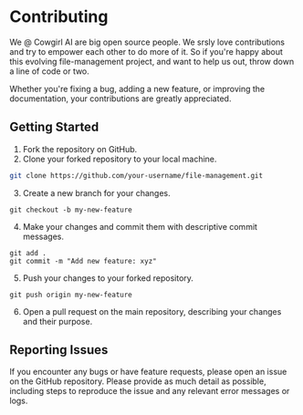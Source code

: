 # Contributing

We @ Cowgirl AI are big open source people. We srsly love contributions and try to empower each other to do more of it. So if you're happy about this evolving file-management project, and want to help us out, throw down a line of code or two.

Whether you're fixing a bug, adding a new feature, or improving the documentation,
your contributions are greatly appreciated.


## Getting Started

1. Fork the repository on GitHub.
2. Clone your forked repository to your local machine.

```zsh
git clone https://github.com/your-username/file-management.git
```

3. Create a new branch for your changes.
```
git checkout -b my-new-feature

```

4. Make your changes and commit them with descriptive commit messages.
```
git add .
git commit -m "Add new feature: xyz"

```

5. Push your changes to your forked repository.

```
git push origin my-new-feature
```

6. Open a pull request on the main repository, describing your changes and their purpose.




## Reporting Issues

If you encounter any bugs or have feature requests, please open an issue on the GitHub repository. Please provide as much detail as possible, including steps to reproduce the issue and any relevant error messages or logs.

